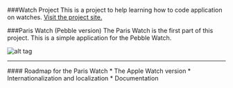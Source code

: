 ###Watch Project
This is a project to help learning how to code application on watches.  [Visit the project site.](http://watch-project.memoris.xyz)

###Paris Watch (Pebble version)
The Paris Watch is the first part of this project. This is a simple application for the Pebble Watch. 


![alt tag](https://raw.github.com/Msimoneau/paris/master/img/Pebble.png)

<hr>
#### Roadmap for the Paris Watch
* The Apple Watch version
* Internationalization and localization
* Documentation